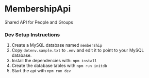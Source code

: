 # MembershipApi

Shared API for People and Groups

### Dev Setup Instructions

1. Create a MySQL database named `membership`
2. Copy `dotenv.sample.txt` to `.env` and edit it to point to your MySQL database.
3. Install the dependencies with: `npm install`
4. Create the database tables with `npm run initdb`
5. Start the api with `npm run dev`
